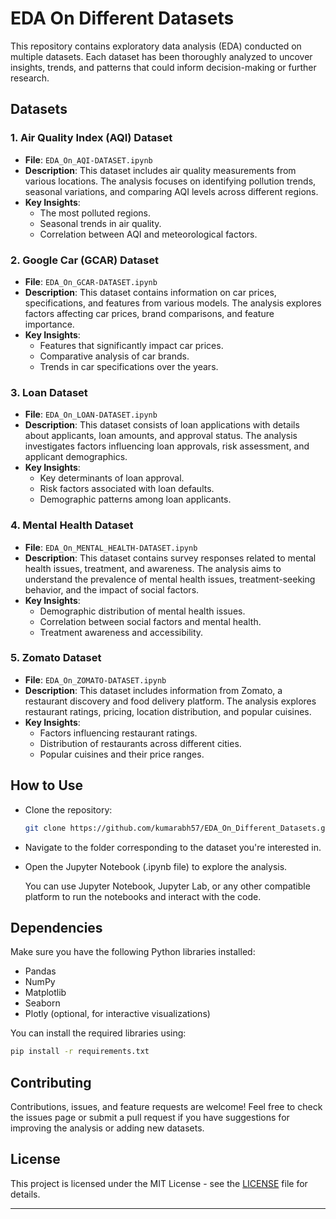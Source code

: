 # EDA On Different Datasets

This repository contains exploratory data analysis (EDA) conducted on multiple datasets. Each dataset has been thoroughly analyzed to uncover insights, trends, and patterns that could inform decision-making or further research.

## Datasets

### 1. Air Quality Index (AQI) Dataset
- **File**: `EDA_On_AQI-DATASET.ipynb`
- **Description**: This dataset includes air quality measurements from various locations. The analysis focuses on identifying pollution trends, seasonal variations, and comparing AQI levels across different regions.
- **Key Insights**: 
  - The most polluted regions.
  - Seasonal trends in air quality.
  - Correlation between AQI and meteorological factors.

### 2. Google Car (GCAR) Dataset
- **File**: `EDA_On_GCAR-DATASET.ipynb`
- **Description**: This dataset contains information on car prices, specifications, and features from various models. The analysis explores factors affecting car prices, brand comparisons, and feature importance.
- **Key Insights**: 
  - Features that significantly impact car prices.
  - Comparative analysis of car brands.
  - Trends in car specifications over the years.

### 3. Loan Dataset
- **File**: `EDA_On_LOAN-DATASET.ipynb`
- **Description**: This dataset consists of loan applications with details about applicants, loan amounts, and approval status. The analysis investigates factors influencing loan approvals, risk assessment, and applicant demographics.
- **Key Insights**: 
  - Key determinants of loan approval.
  - Risk factors associated with loan defaults.
  - Demographic patterns among loan applicants.

### 4. Mental Health Dataset
- **File**: `EDA_On_MENTAL_HEALTH-DATASET.ipynb`
- **Description**: This dataset contains survey responses related to mental health issues, treatment, and awareness. The analysis aims to understand the prevalence of mental health issues, treatment-seeking behavior, and the impact of social factors.
- **Key Insights**: 
  - Demographic distribution of mental health issues.
  - Correlation between social factors and mental health.
  - Treatment awareness and accessibility.

### 5. Zomato Dataset
- **File**: `EDA_On_ZOMATO-DATASET.ipynb`
- **Description**: This dataset includes information from Zomato, a restaurant discovery and food delivery platform. The analysis explores restaurant ratings, pricing, location distribution, and popular cuisines.
- **Key Insights**: 
  - Factors influencing restaurant ratings.
  - Distribution of restaurants across different cities.
  - Popular cuisines and their price ranges.

## How to Use
- Clone the repository:
  ```bash
  git clone https://github.com/kumarabh57/EDA_On_Different_Datasets.git
  ```
- Navigate to the folder corresponding to the dataset you're interested in.
- Open the Jupyter Notebook (.ipynb file) to explore the analysis.
  
  You can use Jupyter Notebook, Jupyter Lab, or any other compatible platform to run the notebooks and interact with the code.

## Dependencies
Make sure you have the following Python libraries installed:
- Pandas
- NumPy
- Matplotlib
- Seaborn
- Plotly (optional, for interactive visualizations)

You can install the required libraries using:
```bash
pip install -r requirements.txt
```

## Contributing
Contributions, issues, and feature requests are welcome! Feel free to check the issues page or submit a pull request if you have suggestions for improving the analysis or adding new datasets.

## License
This project is licensed under the MIT License - see the [LICENSE](LICENSE) file for details.

---
